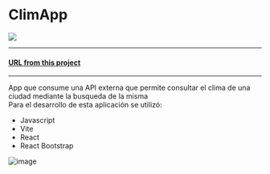 # ClimApp

<div >
 <a href="https://weather-app-git-master-liliani-mg.vercel.app/" > <img src= "https://static.vecteezy.com/system/resources/previews/009/277/846/non_2x/clouds-and-sky-weather-nature-background-horizontal-banner-illustration-vector.jpg" /></a>
  </div>
  <hr/>
<h4><a href="https://weather-app-git-master-liliani-mg.vercel.app/">URL from this project </a></h4>
<hr/>
<p>App que consume una API externa que permite consultar el clima de una ciudad mediante la busqueda de la misma <br/>
Para el desarrollo de esta aplicación se utilizó:
<ul>
<li>Javascript</li>
<li>Vite</li>
<li>React</li>
<li>React Bootstrap</li>
</ul>
</p>

![image](https://user-images.githubusercontent.com/80003324/215268354-b78b3f1f-2656-4ed8-8445-716df6830ed6.png)




